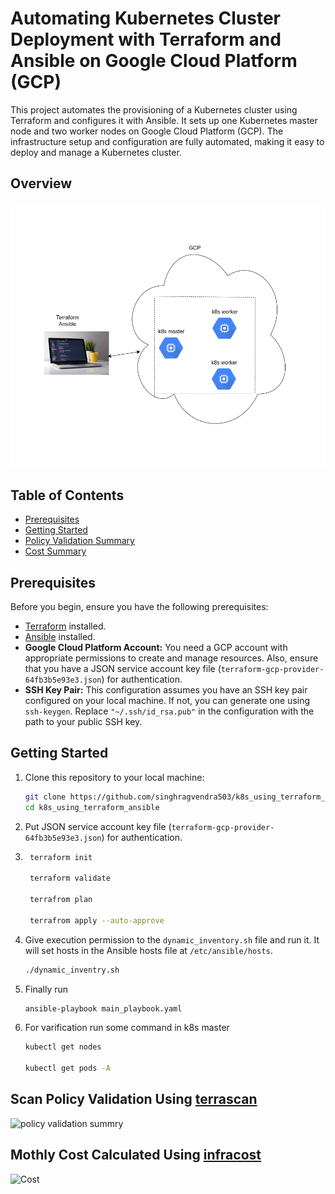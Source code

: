 # Automating Kubernetes Cluster Deployment with Terraform and Ansible on Google Cloud Platform (GCP)

This project automates the provisioning of a Kubernetes cluster using Terraform and configures it with Ansible. It sets up one Kubernetes master node and two worker nodes on Google Cloud Platform (GCP). The infrastructure setup and configuration are fully automated, making it easy to deploy and manage a Kubernetes cluster.
## Overview
![](images/Overview.png)

## Table of Contents

- [Prerequisites](#prerequisites)
- [Getting Started](#getting-started)
- [Policy Validation Summary](#scan-policy-validation-using-terrascan)
- [Cost Summary](#mothly-cost-calculated-using-infracost)

## Prerequisites

Before you begin, ensure you have the following prerequisites:

- [Terraform](https://www.terraform.io/downloads.html) installed.
- [Ansible](https://docs.ansible.com/ansible/latest/installation_guide/intro_installation.html) installed.
- **Google Cloud Platform Account:** You need a GCP account with appropriate permissions to create and manage resources. Also, ensure that you have a JSON service account key file (`terraform-gcp-provider-64fb3b5e93e3.json`) for authentication.
- **SSH Key Pair:** This configuration assumes you have an SSH key pair configured on your local machine. If not, you can generate one using `ssh-keygen`. Replace `"~/.ssh/id_rsa.pub"` in the configuration with the path to your public SSH key.
## Getting Started

1. Clone this repository to your local machine:

   ```bash
   git clone https://github.com/singhragvendra503/k8s_using_terraform_ansible.git
   cd k8s_using_terraform_ansible
2. Put JSON service account key file (`terraform-gcp-provider-64fb3b5e93e3.json`) for authentication.
3. ```bash
    terraform init

    terraform validate

    terrafrom plan

    terrafrom apply --auto-approve
4. Give execution permission to the `dynamic_inventory.sh` file and run it. It will set hosts in the Ansible hosts file at `/etc/ansible/hosts`.
    ```bash
    ./dynamic_inventry.sh
5. Finally run 
    ```bash
    ansible-playbook main_playbook.yaml
6. For varification run some command in k8s master
    ```bash
    kubectl get nodes

    kubectl get pods -A

## Scan Policy Validation Using [terrascan](https://runterrascan.io/)
![policy validation summry](images/Scan_Policies_Validatation.png)
## Mothly Cost Calculated Using [infracost](https://www.infracost.io/)
![Cost](images/costestimate.png)